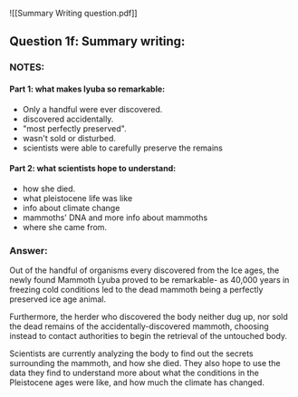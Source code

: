 ![[Summary Writing question.pdf]]

## Question 1f: Summary writing:

### NOTES: 

#### Part 1: what makes lyuba so remarkable:

- Only a handful were ever discovered.
- discovered accidentally.
- "most perfectly preserved".
- wasn't sold or disturbed.
- scientists were able to carefully preserve the remains

#### Part 2: what scientists hope to understand:

- how she died.
- what pleistocene life was like
- info about climate change
- mammoths' DNA and more info about mammoths
- where she came from.

### Answer:

Out of the handful of organisms every discovered from the Ice ages, the newly found Mammoth Lyuba proved to be remarkable- as 40,000 years in freezing cold conditions led to the dead mammoth being a perfectly preserved ice age animal.

Furthermore, the herder who discovered the body neither dug up, nor sold the dead remains of the accidentally-discovered mammoth, choosing instead to contact authorities to begin the retrieval of the untouched body.

Scientists are currently analyzing the body to find out the secrets surrounding the mammoth, and how she died. They also hope to use the data they find to understand more about what the conditions in the Pleistocene ages were like, and how much the climate has changed.